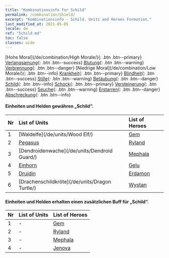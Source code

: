 ```yaml
---
title: "Kombinationsinfo for Schild"
permalink: /combination/Shield/
excerpt: "Kombinationsinfo - Schild. Units and Heroes Formation."
last_modified_at: 2021-05-05
locale: de
ref: "Schild.md"
toc: false
classes: wide
---
```


  [Hohe Moral](/de/combination/High Morale/){: .btn .btn--primary} [Verlangsamung](/de/combination/Slow/){: .btn .btn--success} [Blutung](/de/combination/Bleeding/){: .btn .btn--warning} [Verbrennung](/de/combination/Burning/){: .btn .btn--danger} [Niedrige Moral](/de/combination/Low Morale/){: .btn .btn--info} [Krankheit](/de/combination/Disease/){: .btn .btn--primary} [Blindheit](/de/combination/Blind/){: .btn .btn--success} [Stille](/de/combination/Silence/){: .btn .btn--warning} [Betäubung](/de/combination/Stun/){: .btn .btn--danger} [Schild](/de/combination/Shield/){: .btn .btn--info} [Schock](/de/combination/Static/){: .btn .btn--primary} [Versteinerung](/de/combination/Petrify/){: .btn .btn--success} [Seuche](/de/combination/Plague/){: .btn .btn--warning} [Erstarren](/de/combination/Freeze/){: .btn .btn--danger} [Abschreckung](/de/combination/Deterrence/){: .btn .btn--info} 


#### Einheiten und Helden gewähren „Schild“.

  | Nr |  List of Units  | List of Heroes | 
  |:---|:----------------|:---------------| 
  | 1 | [Waldelfe](/de/units/Wood Elf/) | [Gem](/de/heroes/Gem/) |
  | 2 | [Pegasus](/de/units/Pegasus/) | [Ryland](/de/heroes/Ryland/) |
  | 3 | [Dendroidenwache](/de/units/Dendroid Guard/) | [Mephala](/de/heroes/Mephala/) |
  | 4 | [Einhorn](/de/units/Unicorn/) | [Gelu](/de/heroes/Gelu/) |
  | 5 | [Druidin](/de/units/Druid/) | [Erdamon](/de/heroes/Erdamon/) |
  | 6 | [Drachenschildkröte](/de/units/Dragon Turtle/) | [Wystan](/de/heroes/Wystan/) |


#### Einheiten und Helden erhalten einen zusätzlichen Buff für „Schild“.

  | Nr |  List of Units  | List of Heroes | 
  |:---|:----------------|:---------------| 
  | 1 | - | [Gem](/de/heroes/Gem/) |
  | 2 | - | [Ryland](/de/heroes/Ryland/) |
  | 3 | - | [Mephala](/de/heroes/Mephala/) |
  | 4 | - | [Jenova](/de/heroes/Jenova/) |
